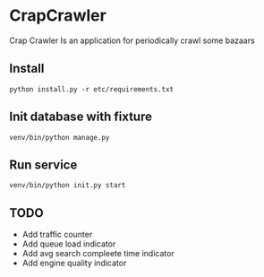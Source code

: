 # CrapCrawler
Crap Crawler
Is an application for periodically crawl some bazaars

## Install
```
python install.py -r etc/requirements.txt
```

## Init database with fixture
```
venv/bin/python manage.py
```

## Run service
```
venv/bin/python init.py start
```


## TODO
* Add traffic counter
* Add queue load indicator
* Add avg search compleete time indicator
* Add engine quality indicator


